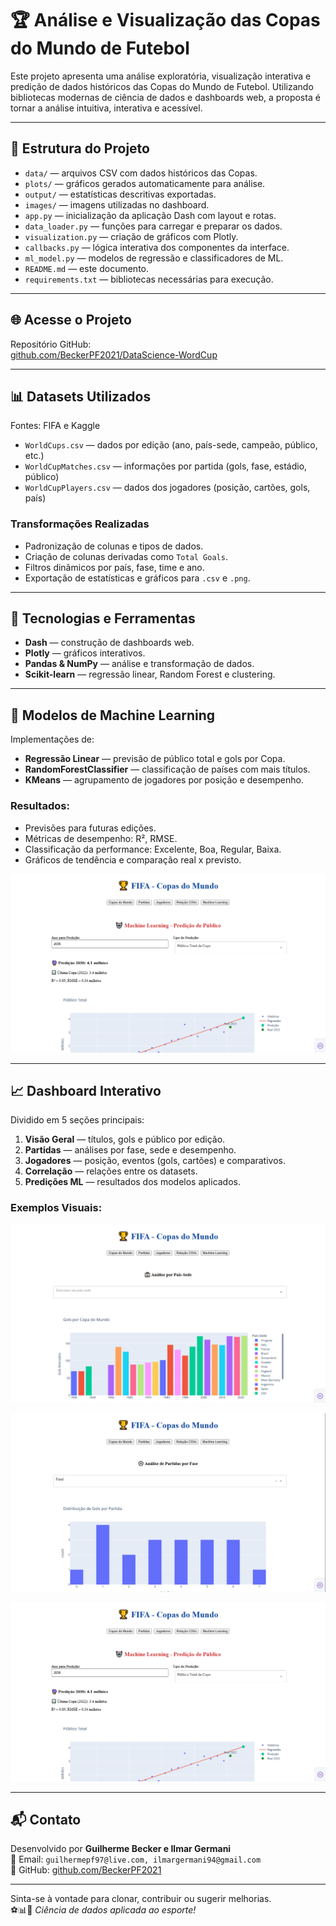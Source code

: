 # 🏆 Análise e Visualização das Copas do Mundo de Futebol

Este projeto apresenta uma análise exploratória, visualização interativa e predição de dados históricos das Copas do Mundo de Futebol. Utilizando bibliotecas modernas de ciência de dados e dashboards web, a proposta é tornar a análise intuitiva, interativa e acessível.

---

## 📁 Estrutura do Projeto

- `data/` — arquivos CSV com dados históricos das Copas.
- `plots/` — gráficos gerados automaticamente para análise.
- `output/` — estatísticas descritivas exportadas.
- `images/` — imagens utilizadas no dashboard.
- `app.py` — inicialização da aplicação Dash com layout e rotas.
- `data_loader.py` — funções para carregar e preparar os dados.
- `visualization.py` — criação de gráficos com Plotly.
- `callbacks.py` — lógica interativa dos componentes da interface.
- `ml_model.py` — modelos de regressão e classificadores de ML.
- `README.md` — este documento.
- `requirements.txt` — bibliotecas necessárias para execução.

---

## 🌐 Acesse o Projeto

Repositório GitHub:  
[github.com/BeckerPF2021/DataScience-WordCup](https://github.com/BeckerPF2021/DataScience-WordCup)

---

## 📊 Datasets Utilizados

Fontes: FIFA e Kaggle

- `WorldCups.csv` — dados por edição (ano, país-sede, campeão, público, etc.)
- `WorldCupMatches.csv` — informações por partida (gols, fase, estádio, público)
- `WorldCupPlayers.csv` — dados dos jogadores (posição, cartões, gols, país)

### Transformações Realizadas

- Padronização de colunas e tipos de dados.
- Criação de colunas derivadas como `Total Goals`.
- Filtros dinâmicos por país, fase, time e ano.
- Exportação de estatísticas e gráficos para `.csv` e `.png`.

---

## 🧪 Tecnologias e Ferramentas

- **Dash** — construção de dashboards web.
- **Plotly** — gráficos interativos.
- **Pandas & NumPy** — análise e transformação de dados.
- **Scikit-learn** — regressão linear, Random Forest e clustering.

---

## 🤖 Modelos de Machine Learning

Implementações de:

- **Regressão Linear** — previsão de público total e gols por Copa.
- **RandomForestClassifier** — classificação de países com mais títulos.
- **KMeans** — agrupamento de jogadores por posição e desempenho.

### Resultados:

- Previsões para futuras edições.
- Métricas de desempenho: R², RMSE.
- Classificação da performance: Excelente, Boa, Regular, Baixa.
- Gráficos de tendência e comparação real x previsto.

![Gráfico de Machine Learning](Demo/machine_learming.png)

---

## 📈 Dashboard Interativo

Dividido em 5 seções principais:

1. **Visão Geral** — títulos, gols e público por edição.
2. **Partidas** — análises por fase, sede e desempenho.
3. **Jogadores** — posição, eventos (gols, cartões) e comparativos.
4. **Correlação** — relações entre os datasets.
5. **Predições ML** — resultados dos modelos aplicados.

### Exemplos Visuais:

![Dashboard Principal](Demo/Dashboard.png)

![Análise de Partidas](Demo/partidas.png)

![Análise de Predição de Público](Demo/machine_learming.png)

---

## 📬 Contato

Desenvolvido por **Guilherme Becker e Ilmar Germani**  
📧 Email: `guilhermepf97@live.com, ilmargermani94@gmail.com`  
🔗 GitHub: [github.com/BeckerPF2021](https://github.com/BeckerPF2021/DataScience-WordCup)

---

Sinta-se à vontade para clonar, contribuir ou sugerir melhorias.  
⚽📊🚀 *Ciência de dados aplicada ao esporte!*
